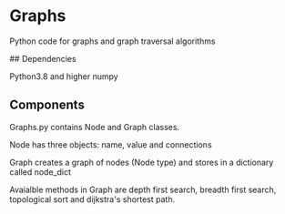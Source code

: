 # Graphs

Python code for graphs and graph traversal algorithms

## Dependencies

Python3.8 and higher
numpy

## Components

Graphs.py contains Node and Graph classes.

Node has three objects: name, value and connections

Graph creates a graph of nodes (Node type) and stores in a dictionary called node_dict

Avaialble methods in Graph are depth first search, breadth first search, topological sort and dijkstra's shortest path.
